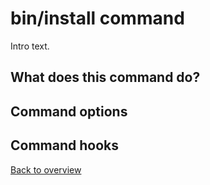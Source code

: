 # bin/install command
Intro text.

## What does this command do?


## Command options


## Command hooks



[Back to overview](README.md)
